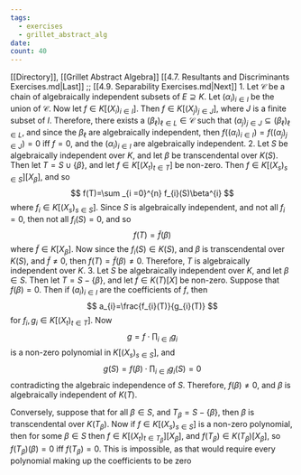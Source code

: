 ```yaml
---
tags:
  - exercises
  - grillet_abstract_alg
date:
count: 40
---
```

[[Directory]], [[Grillet Abstract Algebra]]
[[4.7. Resultants and Discriminants Exercises.md|Last]] ;; [[4.9. Separability Exercises.md|Next]]
1. 
Let $\mathcal{C}$ be a chain of algebraically independent subsets of ${} E \supseteq K {}$. Let ${} (\alpha_{i})_{i \in I} {}$ be the union of $\mathcal{C}$. Now let ${} f \in K[(X_{i})_{i \in I}] {}$. Then ${} f \in K[(X_{j})_{j \in J}] {}$, where $J {}$ is a finite subset of $I$. Therefore, there exists a ${} (\beta_{\ell})_{\ell \in L}  \in \mathcal{C} {}$ such that ${} (\alpha_{j})_{j \in J} \subseteq (\beta_{\ell})_{\ell \in L} {}$, and since the ${} \beta_{\ell}$ are algebraically independent, then ${} f((\alpha_{i})_{i \in I})=f((\alpha_{j})_{j \in J})=0 {}$ iff ${} f=0 {}$, and the ${} (\alpha_{i})_{i \in I} {}$ are algebraically independent.
2. 
Let $S$ be algebraically independent over $K$, and let $\beta$ be transcendental over $K(S)$. Then let ${} T=S \cup \{ \beta \} {}$, and let ${} f \in K[(X_{t})_{t \in T}] {}$ be non-zero. Then ${} f \in K[(X_{s})_{s \in S}][X_{\beta}] {}$, and so 
$$
f(T)=\sum _{i =0}^{n} f_{i}(S)\beta^{i}
$$
where ${} f_{i} \in K[(X_{s})_{s \in S}] {}$. Since $S$ is algebraically independent, and not all ${} f_{i}=0 {}$, then not all ${} f_{i}(S)=0 {}$, and so 
$$
f(T)=\tilde{f}(\beta)
$$
where ${} \tilde{f} \in K[X_{\beta}] {}$. Now since the ${} f_{i}(S) \in K(S) {}$, and $\beta$ is transcendental over $K(S)$, and ${} \tilde{f}\neq 0 {}$, then ${} f(T)=\tilde{f}(\beta)\neq 0 {}$. Therefore, $T$ is algebraically independent over $K$.
3. 
Let $S {}$ be algebraically independent over ${} K {}$, and let ${} \beta \in S {}$. Then let ${} T=S - \{ \beta \} {}$, and let ${} f \in K(T)[X] {}$ be non-zero. Suppose that ${} f(\beta)=0 {}$. Then if ${} (a_{i})_{i \in I} {}$ are the coefficients of $f$, then
$$
a_{i}=\frac{f_{i}(T)}{g_{i}(T)}
$$
for ${} f_{i},\, g_{ i} \in K[(X_{t})_{t \in T}] {}$. Now 
$$
g=f\cdot \prod _{i \in I} g_{i}
$$
is a non-zero polynomial in ${} K[(X_{s})_{s \in S}] {}$, and 
$$
g(S)=f(\beta) \cdot \prod _{i \in I}g_{i}(S)=0
$$
contradicting the algebraic independence of $S$. Therefore, ${} f(\beta)\neq 0 {}$, and $\beta$ is algebraically independent of ${} K(T) {}$.

Conversely, suppose that for all ${} \beta \in S {}$, and ${} T_{\beta}=S - \{ \beta \} {}$, then $\beta {}$ is transcendental over ${} K(T_{\beta}) {}$. Now if ${} f \in K[(X_{s})_{s \in S}] {}$ is a non-zero polynomial, then for some ${} \beta \in S {}$ then ${} f \in K[(X_{t})_{t \in T_{\beta}}][X_{\beta}] {}$, and ${} f(T_{\beta}) \in K(T_{\beta})[X_{\beta}] {}$, so ${} f(T_{\beta})(\beta)=0 {}$ iff ${} f(T_{\beta})=0 {}$. This is impossible, as that would require every polynomial making up the coefficients to be zero 